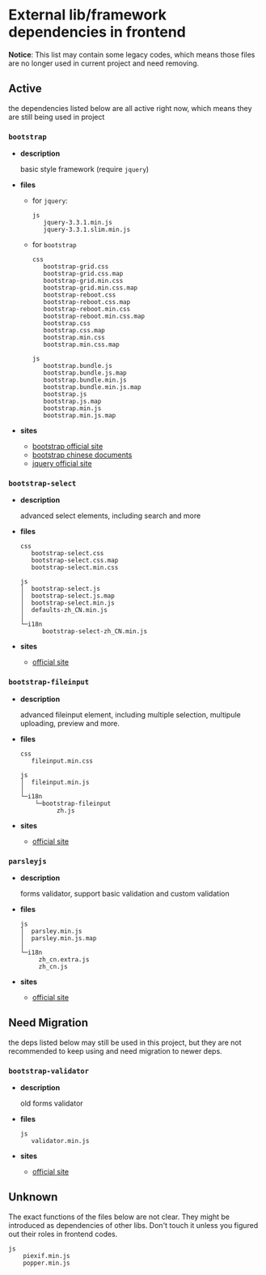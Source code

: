 # External lib/framework dependencies in frontend

**Notice**: This list may contain some legacy codes, which means those files are no longer used in current project and need removing.

## Active

the dependencies listed below are all active right now, which means they are still being used in project

### `bootstrap`

- **description**

  basic style framework (require `jquery`)

- **files**
    - for `jquery`:

          js
             jquery-3.3.1.min.js
             jquery-3.3.1.slim.min.js

    - for `bootstrap`

          css
             bootstrap-grid.css
             bootstrap-grid.css.map
             bootstrap-grid.min.css
             bootstrap-grid.min.css.map
             bootstrap-reboot.css
             bootstrap-reboot.css.map
             bootstrap-reboot.min.css
             bootstrap-reboot.min.css.map
             bootstrap.css
             bootstrap.css.map
             bootstrap.min.css
             bootstrap.min.css.map

          js
             bootstrap.bundle.js
             bootstrap.bundle.js.map
             bootstrap.bundle.min.js
             bootstrap.bundle.min.js.map
             bootstrap.js
             bootstrap.js.map
             bootstrap.min.js
             bootstrap.min.js.map

- **sites**

    - [bootstrap official site](https://getbootstrap.com)
    - [bootstrap chinese documents](https://v3.bootcss.com)
    - [jquery official site](https://jquery.com)

### `bootstrap-select`

- **description**

  advanced select elements, including search and more

- **files**

      css
         bootstrap-select.css
         bootstrap-select.css.map
         bootstrap-select.min.css

      js
      │  bootstrap-select.js
      │  bootstrap-select.js.map
      │  bootstrap-select.min.js
      │  defaults-zh_CN.min.js
      │
      └─i18n
            bootstrap-select-zh_CN.min.js

- **sites**

    - [official site](https://github.com/snapappointments/bootstrap-select)

### `bootstrap-fileinput`

- **description**

  advanced fileinput element, including multiple selection, multipule uploading, preview and more.

- **files**

      css
         fileinput.min.css

      js
      │  fileinput.min.js
      │
      └─i18n
          └─bootstrap-fileinput
                zh.js

- **sites**

    - [official site](https://github.com/kartik-v/bootstrap-fileinput)

### `parsleyjs`

- **description**

    forms validator, support basic validation and custom validation

- **files**

      js
      │  parsley.min.js
      │  parsley.min.js.map
      │
      └─i18n
           zh_cn.extra.js
           zh_cn.js

- **sites**

    - [official site](https://github.com/guillaumepotier/Parsley.js)

## Need Migration

the deps listed below may still be used in this project, but they are not recommended to keep using and need migration to newer deps.

### `bootstrap-validator`

- **description**

    old forms validator

- **files**

      js
         validator.min.js

- **sites**

    - [official site](https://github.com/1000hz/bootstrap-validator)

## Unknown

The exact functions of the files below are not clear. They might be introduced as dependencies of other libs. Don't touch it unless you figured out their roles in frontend codes.

    js
        piexif.min.js
        popper.min.js